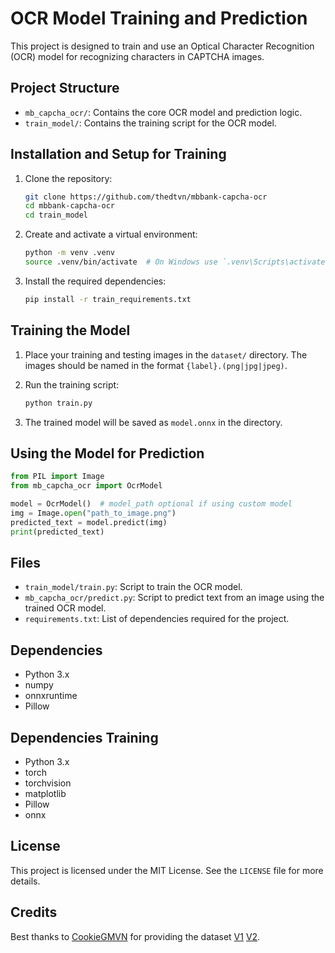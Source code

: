 # OCR Model Training and Prediction

This project is designed to train and use an Optical Character Recognition (OCR) model for recognizing characters in
CAPTCHA images.

## Project Structure

- `mb_capcha_ocr/`: Contains the core OCR model and prediction logic.
- `train_model/`: Contains the training script for the OCR model.

## Installation and Setup for Training

1. Clone the repository:
    ```sh
    git clone https://github.com/thedtvn/mbbank-capcha-ocr
    cd mbbank-capcha-ocr
    cd train_model
    ```

2. Create and activate a virtual environment:
    ```sh
    python -m venv .venv
    source .venv/bin/activate  # On Windows use `.venv\Scripts\activate`
    ```

3. Install the required dependencies:
    ```sh
    pip install -r train_requirements.txt
    ```

## Training the Model

1. Place your training and testing images in the `dataset/` directory. The images should be named in the format
   `{label}.(png|jpg|jpeg)`.

2. Run the training script:
    ```sh
    python train.py
    ```

3. The trained model will be saved as `model.onnx` in the directory.

## Using the Model for Prediction

```python
from PIL import Image
from mb_capcha_ocr import OcrModel

model = OcrModel()  # model_path optional if using custom model
img = Image.open("path_to_image.png")
predicted_text = model.predict(img)
print(predicted_text)
```

## Files

- `train_model/train.py`: Script to train the OCR model.
- `mb_capcha_ocr/predict.py`: Script to predict text from an image using the trained OCR model.
- `requirements.txt`: List of dependencies required for the project.

## Dependencies

- Python 3.x
- numpy
- onnxruntime
- Pillow

## Dependencies Training

- Python 3.x
- torch
- torchvision
- matplotlib
- Pillow
- onnx

## License

This project is licensed under the MIT License. See the `LICENSE` file for more details.

## Credits

Best thanks to [CookieGMVN](https://github.com/cookieGMVN) for providing
the dataset [V1](https://www.kaggle.com/datasets/cookiegmvn/mbbank-captcha-images) [V2](https://www.kaggle.com/datasets/cookiegmvn/mbbank-captcha-v2).
